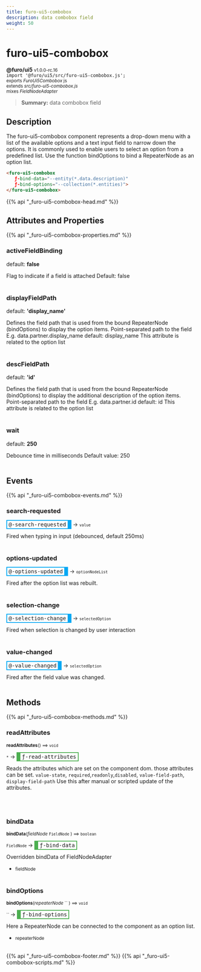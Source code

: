 ```yaml
---
title: furo-ui5-combobox
description: data combobox field
weight: 50
---
```


# furo-ui5-combobox
**@furo/ui5** <small>v1.0.0-rc.16</small>
<br>`import '@furo/ui5/src/furo-ui5-combobox.js';`<small>
<br>exports *FuroUi5Combobox* js
<br>extends *src/furo-ui5-combobox.js*
<br> mixes *FieldNodeAdapter*</small>

> **Summary:** data combobox field

## Description

The furo-ui5-combobox component represents a drop-down menu with a list of the available options and a text input field
to narrow down the options. It is commonly used to enable users to select an option from a predefined list.
Use the function bindOptions to bind a RepeaterNode as an option list.

```html
<furo-ui5-combobox
   ƒ-bind-data="--entity(*.data.description)"
   ƒ-bind-options="--collection(*.entities)">
</furo-ui5-combobox>
```

{{% api "_furo-ui5-combobox-head.md" %}}

## Attributes and Properties
{{% api "_furo-ui5-combobox-properties.md" %}}























### **activeFieldBinding**
default: **false**</small>

Flag to indicate if a field is attached
Default: false
<br><br>

### **displayFieldPath**
default: **&#39;display_name&#39;**</small>

Defines the field path that is used from the bound RepeaterNode (bindOptions) to display the option items.
Point-separated path to the field
E.g. data.partner.display_name
default: display_name
This attribute is related to the option list
<br><br>

### **descFieldPath**
default: **&#39;id&#39;**</small>

Defines the field path that is used from the bound RepeaterNode (bindOptions) to display the additional
description of the option items.
Point-separated path to the field
E.g. data.partner.id
default: id
This attribute is related to the option list
<br><br>


### **wait**
default: **250**</small>

Debounce time in milliseconds
Default value: 250
<br><br>







## Events
{{% api "_furo-ui5-combobox-events.md" %}}

### **search-requested**
<span  style="border-width:2px 10px 2px 2px; border-style: solid;border-color:  rgb(2, 168, 244);font-family:monospace; padding:2px 4px;">@-search-requested</span>
→ <small>`value`</small>

Fired when typing in input (debounced, default 250ms)
<br><br>
### **options-updated**
<span  style="border-width:2px 10px 2px 2px; border-style: solid;border-color:  rgb(2, 168, 244);font-family:monospace; padding:2px 4px;">@-options-updated</span>
→ <small>`optionNodeList`</small>

Fired after the option list was rebuilt.
<br><br>
### **selection-change**
<span  style="border-width:2px 10px 2px 2px; border-style: solid;border-color:  rgb(2, 168, 244);font-family:monospace; padding:2px 4px;">@-selection-change</span>
→ <small>`selectedOption`</small>

Fired when selection is changed by user interaction
<br><br>
### **value-changed**
<span  style="border-width:2px 10px 2px 2px; border-style: solid;border-color:  rgb(2, 168, 244);font-family:monospace; padding:2px 4px;">@-value-changed</span>
→ <small>`selectedOption`</small>

Fired after the field value was changed.
<br><br>

## Methods
{{% api "_furo-ui5-combobox-methods.md" %}}




### **readAttributes**
<small>**readAttributes**() ⟹ `void`</small>

<small>`*`</small> →
<span  style="border-width:2px 2px 2px 10px; border-style: solid;border-color:  rgb(76, 175, 80);font-family:monospace; padding:2px 4px;">ƒ-read-attributes</span>

Reads the attributes which are set on the component dom.
those attributes can be set. `value-state`, `required`,`readonly`,`disabled`, `value-field-path`, `display-field-path`
Use this after manual or scripted update of the attributes.

<br><br>

### **bindData**
<small>**bindData**(*fieldNode* `FieldNode` ) ⟹ `boolean`</small>

<small>`FieldNode` </small> →
<span  style="border-width:2px 2px 2px 10px; border-style: solid;border-color:  rgb(76, 175, 80);font-family:monospace; padding:2px 4px;">ƒ-bind-data</span>

Overridden bindData of FieldNodeAdapter

- <small>fieldNode </small>
<br><br>

### **bindOptions**
<small>**bindOptions**(*repeaterNode* `` ) ⟹ `void`</small>

<small>`` </small> →
<span  style="border-width:2px 2px 2px 10px; border-style: solid;border-color:  rgb(76, 175, 80);font-family:monospace; padding:2px 4px;">ƒ-bind-options</span>

Here a RepeaterNode can be connected to the component as an option list.

- <small>repeaterNode </small>
<br><br>































{{% api "_furo-ui5-combobox-footer.md" %}}
{{% api "_furo-ui5-combobox-scripts.md" %}}
